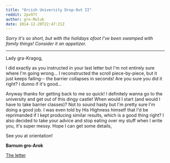 ```yaml
---
title: "Orcish University Drop-Out II"
reddit: 2px97t
author: gro-Muluk
date: 2014-12-20T22:47:21Z
---
```


*Sorry it's so short, but with the holidays afoot I've been swamped with family things! Consider it an appetizer.*
***
Lady gra-Kragog, 

I did exactly as you instructed in your last letter but I'm not entirely sure where I'm going wrong... I reconstructed the scroll piece-by-piece, but it just keeps failing-- the barrier collapses in seconds! Are you sure you did it right? I dunno if it's good... 

Anyway thanks for getting back to me so quick! I definitely wanna go to the university and get out of this dingy castle! When would I start (and would I have to take barrier classes)? Not to sound hasty but I'm pretty sure I'm doing a good job. I was even told by His Highness himself that I'd be reprimanded if I kept producing similar results, which is a good thing right? I also decided to take your advice and stop eating over my stuff when I write you, it's super messy. Hope I can get some details,


See you at orientation! 

**Barnum gro-Arok**  

[The letter](https://i.imgur.com/hN1o3QI.png)
